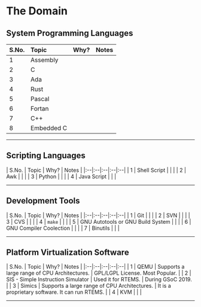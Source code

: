 # The Domain

## System Programming Languages

| S.No. | Topic | Why? | Notes |
|:--|:--|:--|:--|
| 1 | Assembly |  |  |
| 2 | C |  |  |
| 3 | Ada |  |  |
| 4 | Rust |  |  |
| 5 | Pascal |  |  |
| 6 | Fortan |  |  |
| 7 | C++ |  |  |
| 8 | Embedded C |  |  |

---

## Scripting Languages

| S.No. | Topic | Why? | Notes |
|:--|:--|:--|:--|:--|
| 1 | Shell Script |  |  |
| 2 | Awk |  |  |
| 3 | Python |  |  |
| 4 | Java Script |  |  |

---

## Development Tools

| S.No. | Topic | Why? | Notes |
|:--|:--|:--|:--|:--|
| 1 | Git |  |  |
| 2 | SVN |  |  |
| 3 | CVS |  |  |
| 4 | `make` |  |  |
| 5 | GNU Autotools or GNU Build System |  |  |
| 6 | GNU Compiler Coolection |  |  |
| 7 | Binutils |  |  |


---

## Platform Virtualization Software

| S.No. | Topic | Why? | Notes |
|:--|:--|:--|:--|:--|
| 1 | QEMU | Supports a large range of CPU Architectures. | GPL/LGPL License. Most Popular. |
| 2 | SIS - Simple Instruction Simulator | Used it for RTEMS. | During GSoC 2019. |
| 3 | Simics | Supports a large range of CPU Architectures. | It is a proprietary software. It can run RTEMS. |
| 4 | KVM |  |  |

---